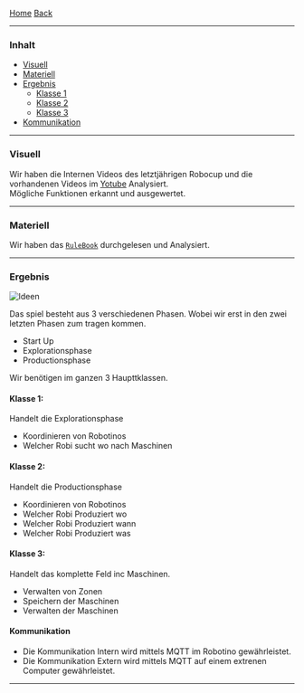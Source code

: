 [Home](home) [Back](KonzeptFL)  

----------

### Inhalt ###

- <a href="#v">Visuell</a>
- <a href="#m">Materiell</a>
- <a href="#e">Ergebnis</a>
	- <a href="#k1">Klasse 1</a>
	- <a href="#k2">Klasse 2</a>
	- <a href="#k3">Klasse 3</a>
- <a href="#com">Kommunikation</a>

----------
### <a name="v">Visuell</a> ###

Wir haben die Internen Videos des letztjährigen Robocup und die vorhandenen Videos im [Yotube](https://www.youtube.com/) Analysiert.  
Mögliche Funktionen erkannt und ausgewertet.   

----------

### <a name="m">Materiell</a> ###

Wir haben das [`RuleBook`](http://www.robocup-logistics.org/rules/rulebook2015.pdf?attredirects=0&d=1) durchgelesen und Analysiert.    

----------


### <a name="e">Ergebnis</a> ###

![Ideen](https://gitlab.com/solidus/hefei/uploads/4a56788e0908c8e418d145f45fbb2c49/Ideen.PNG)

Das spiel besteht aus 3 verschiedenen Phasen. Wobei wir erst in den zwei letzten Phasen zum tragen kommen.
- Start Up
- Explorationsphase
- Productionsphase

Wir benötigen im ganzen 3 Haupttklassen.  

#### <a name="k1">Klasse 1:</a>  
Handelt die Explorationsphase
 - Koordinieren von Robotinos 
- Welcher Robi sucht wo nach Maschinen    
  
#### <a name="k2">Klasse 2:</a>  
Handelt die Productionsphase
 - Koordinieren von Robotinos
- Welcher Robi Produziert wo  
- Welcher Robi Produziert wann     
- Welcher Robi Produziert was 

#### <a name="k3">Klasse 3:</a>   
Handelt das komplette Feld inc Maschinen.  
- Verwalten von Zonen  
- Speichern der Maschinen
- Verwalten der Maschinen

#### <a name="com">Kommunikation</a> #####

- Die Kommunikation Intern wird mittels MQTT im Robotino gewährleistet.  
- Die Kommunikation Extern wird mittels MQTT auf einem extrenen Computer gewährleistet.


----------